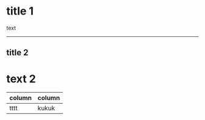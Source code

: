 # title 1
text

- - -

## title 2
# text 2

| column | column |
|--------|--------|
| tttt       |  kukuk      |
